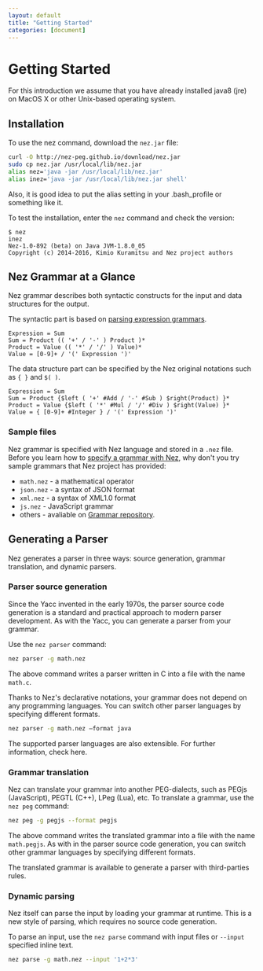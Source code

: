 ```yaml
---
layout: default
title: "Getting Started"
categories: [document]
---
```


# Getting Started

For this introduction we assume that you have already installed java8 (jre) on MacOS X or other Unix-based operating system.

## Installation

To use the nez command, download the `nez.jar` file:

~~~bash
curl -O http://nez-peg.github.io/download/nez.jar
sudo cp nez.jar /usr/local/lib/nez.jar
alias nez='java -jar /usr/local/lib/nez.jar'
alias inez='java -jar /usr/local/lib/nez.jar shell'
~~~

Also, it is good idea to put the alias setting in your .bash_profile or something like it. 

To test the installation, enter the `nez` command and check the version: 

~~~
$ nez
inez
Nez-1.0-892 (beta) on Java JVM-1.8.0_05
Copyright (c) 2014-2016, Kimio Kuramitsu and Nez project authors

~~~


## Nez Grammar at a Glance

Nez grammar describes both syntactic constructs for the input and data structures for the output. 

The syntactic part is based on [parsing expression grammars](https://en.wikipedia.org/wiki/Parsing_expression_grammar). 

~~~
Expression = Sum
Sum = Product (( '+' / '-' ) Product )*
Product = Value (( '*' / '/' ) Value)*
Value = [0-9]+ / '(' Expression ')'
~~~

The data structure part can be specified by the Nez original notations such as `{ }` and `$( )`. 

~~~nez
Expression = Sum
Sum = Product {$left ( '+' #Add / '-' #Sub ) $right(Product) }*
Product = Value {$left ( '*' #Mul / '/' #Div ) $right(Value) }*
Value = { [0-9]+ #Integer } / '(' Expression ')'
~~~

### Sample files

Nez grammar is specified with Nez language and stored in a `.nez` file.
Before you learn how to [specify a grammar with Nez](/spec.html),
why don't you try sample grammars that Nez project has provided:

* `math.nez` - a mathematical operator
* `json.nez` - a syntax of JSON format
* `xml.nez` - a syntax of XML1.0 format
* `js.nez` - JavaScript grammar
* others - avaliable on [Grammar repository](https://github.com/nez-peg/nez-grammar).


## Generating a Parser

Nez generates a parser in three ways: source generation, grammar translation, and dynamic parsers.

### Parser source generation

Since the Yacc invented in the early 1970s, the parser source code generation is a standard and practical approach to modern parser development. As with the Yacc, you can generate a parser from your grammar. 

Use the `nez parser` command:

~~~bash
nez parser -g math.nez
~~~

The above command writes a parser written in C into a file with the name `math.c`. 

Thanks to Nez's declarative notations, your grammar does not depend on any programming languages. You can switch other parser languages by specifying different formats. 

~~~bash
nez parser -g math.nez –format java
~~~

The supported parser languages are also extensible. For further information, check here. 

### Grammar translation

Nez can translate your grammar into another PEG-dialects, such as PEGjs (JavaScript), PEGTL (C++), LPeg (Lua), etc. 
To translate a grammar, use the `nez peg` command:

~~~bash
nez peg -g pegjs --format pegjs
~~~

The above command writes the translated grammar into a file with the name `math.pegjs`. As with in the parser source code generation, you can switch other grammar languages by specifying different formats. 

The translated grammar is available to generate a parser with third-parties rules. 

### Dynamic parsing

Nez itself can parse the input by loading your grammar at runtime.
This is a new style of parsing, which requires no source code generation.

To parse an input, use the `nez parse` command with input files or `--input` specified inline text. 

~~~bash
nez parse -g math.nez --input '1+2*3'
~~~


